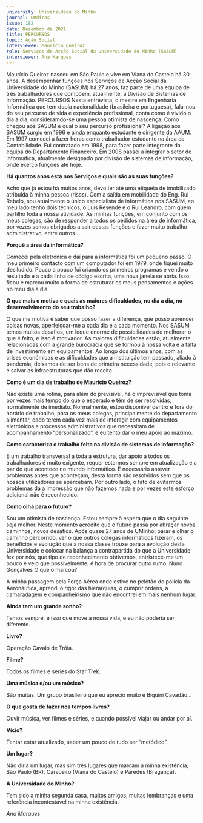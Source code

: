 ```yaml
---
university: Universidade do Minho
journal: UMdicas 
issue: 182
date: Dezembro de 2021
title: PERCURSOS
topic: Ação Social
interviewee: Maurício Queiroz
role: Serviços de Acção Social da Universidade do Minho (SASUM)
interviewer: Ana Marques
---
```





Maurício Queiroz nasceu em São Paulo e vive em Viana do Castelo há 30 anos. A desempenhar funções nos Serviços de Acção Social da Universidade do Minho (SASUM) há 27 anos, faz parte de uma equipa de três trabalhadores que compõem, atualmente, a Divisão de Sistemas de Informação. PERCURSOS Nesta entrevista, o mestre em Engenharia Informática que tem dupla nacionalidade (brasileira e portuguesa), fala-nos do seu percurso de vida e experiência profissional, conta como é vivido o dia a dia, consideramdo-se uma pessoa otimista de nascença. Como chegou aos SASUM e qual o seu percurso profissional? A ligação aos SASUM surgiu em 1996 e ainda enquanto estudante e dirigente da AAUM. Em 1997 comecei a fazer horas como trabalhador estudante na área da Contabilidade. Fui contratado em 1998, para fazer parte integrante da equipa do Departamento Financeiro. Em 2008 passei a integrar o setor de informática, atualmente designado por divisão de sistemas de informação, onde exerço funções até hoje.

**Há quantos anos está nos Serviços e quais são as suas funções?**

Acho que já estou há muitos anos, devo ter até uma etiqueta de imobilizado atribuída à minha pessoa (risos). Com a saída em mobilidade do Eng. Rui Rebelo, sou atualmente o único especialista de informática nos SASUM, ao meu lado tenho dois técnicos, o Luís Resende e o Rui Leandro, com quem partilho toda a nossa atividade. As minhas funções, em conjunto com os meus colegas, são de responder a todos os pedidos na área de informática, por vezes somos obrigados a sair destas funções e fazer muito trabalho administrativo, entre outros.

**Porquê a área da informática?**

Comecei pela eletrónica e daí para a informática foi um pequeno passo. O meu primeiro contacto com um computador foi em 1979, onde fiquei muito desiludido. Pouco a pouco fui criando os primeiros programas e vendo o resultado e a cada linha de código escrita, uma nova janela se abria. Isso ficou e marcou muito a forma de estruturar os meus pensamentos e ações no meu dia a dia.

**O que mais o motiva e quais as maiores dificuldades, no dia a dia, no desenvolvimento do seu trabalho?**

O que me motiva é saber que posso fazer a diferença, que posso aprender coisas novas, aperfeiçoar-me a cada dia e a cada momento. Nos SASUM temos muitos desafios, um leque enorme de possibilidades de melhorar o que é feito, e isso é motivador. As maiores dificuldades estão, atualmente, relacionadas com a grande burocracia que se formou à nossa volta e a falta de investimento em equipamentos. Ao longo dos últimos anos, com as crises económicas e as dificuldades que a instituição tem passado, aliado à pandemia, deixamos de ser bens de primeira necessidade, pois o relevante é salvar as infraestruturas que dão receita.

**Como é um dia de trabalho de Maurício Queiroz?**

Não existe uma rotina, para além do previsível, há o imprevisível que toma por vezes mais tempo do que o esperado e têm de ser resolvidas, normalmente de imediato. Normalmente, estou disponível dentro e fora do horário de trabalho, para os meus colegas, principalmente do departamento alimentar, dado terem cada vez mais de interagir com equipamentos eletrónicos e processos administrativos que necessitam de acompanhamento “personalizado”, e eu tento dar o meu apoio ao máximo.

**Como caracteriza o trabalho feito na divisão de sistemas de informação?**

É um trabalho transversal a toda a estrutura, dar apoio a todos os trabalhadores é muito exigente, requer estarmos sempre em atualização e a par do que acontece no mundo informático. É necessário antever problemas antes que aconteçam, desta forma são resolvidos sem que os nossos utilizadores se apercebam. Por outro lado, o fato de evitarmos problemas dá a impressão que não fazemos nada e por vezes este esforço adicional não é reconhecido.

**Como olha para o futuro?**

Sou um otimista de nascença. Estou sempre à espera que o dia seguinte seja melhor. Neste momento acredito que o futuro passa por abraçar novos caminhos, novos desafios. Após quase 27 anos de UMinho, parar e olhar o caminho percorrido, ver o que outros colegas informáticos fizeram, os benefícios e evolução que a nossa classe trouxe para a evolução desta Universidade e colocar na balança a contrapartida do que a Universidade fez por nós, que tipo de reconhecimento obtivemos, entristece-me um pouco e vejo que possivelmente, é hora de procurar outro rumo.   Nuno Gonçalves O que o marcou?

A minha passagem pela Força Aérea onde estive no pelotão de polícia da Aeronáutica, aprendi o rigor das hierarquias, o cumprir ordens, a camaradagem e companheirismo que não encontrei em mais nenhum lugar.

**Ainda tem um grande sonho?**

Temos sempre, é isso que move a nossa vida, e eu não poderia ser diferente.

**Livro?**

Operação Cavalo de Tróia.

**Filme?**

Todos os filmes e series do Star Trek.

**Uma música e/ou um músico?**

São muitas. Um grupo brasileiro que eu aprecio muito é Biquíni Cavadão...

**O que gosta de fazer nos tempos livres?**

Ouvir música, ver filmes e séries, e quando possível viajar ou andar por aí.

**Vício?**

Tentar estar atualizado, saber um pouco de tudo ser “metódico”.

**Um lugar?**

Não diria um lugar, mas sim três lugares que marcam a minha existência, São Paulo (BR), Carvoeiro (Viana do Castelo) e Paredes (Bragança).

**A Universidade do Minho?**

Tem sido a minha segunda casa, muitos amigos, muitas lembranças e uma referência incontestável na minha existência.

*Ana Marques*